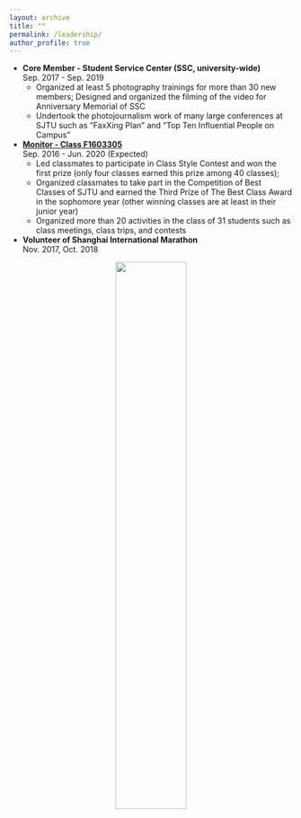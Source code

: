 ```yaml
---
layout: archive
title: ""
permalink: /leadership/
author_profile: true
---
```

<!-- # Leadership and Activities -->
* **Core Member - Student Service Center (SSC, university-wide)**
<br>Sep. 2017 - Sep. 2019
    * Organized at least 5 photography trainings for more than 30 new members; Designed and organized the filming of the video for Anniversary Memorial of SSC
    * Undertook the photojournalism work of many large conferences at SJTU such as ”FaxXing Plan” and ”Top Ten Influential People on Campus”
* [**Monitor - Class F1603305**](http://renjie-woo.github.io/images/F1603305.jpg)
<br>Sep. 2016 - Jun. 2020 (Expected)
    * Led classmates to participate in Class Style Contest and won the first prize (only four classes earned this prize among 40 classes); 
    * Organized classmates to take part in the Competition of Best Classes of SJTU and earned the Third Prize of The Best Class Award in the sophomore year (other winning classes are at least in their junior year)
    * Organized more than 20 activities in the class of 31 students such as class meetings, class trips, and contests
* **Volunteer of Shanghai International Marathon** <!--&emsp;--> 
<br>Nov. 2017, Oct. 2018
<center>
    <img src="https://renjie-woo.github.io/images/leadership/mrs.JPG" width="50%" />
</center>
<!--# HONORS AND AWARDS
# Honors and Awards
* Elite Liu Yongling Scholarship (top 1%), Oct. 2019						  
* Academic Excellence Scholarship of Shanghai Jiao Tong University (top 10%), Nov. 2019
* Academic Progress Scholarship of Shanghai Jiao Tong University, Nov. 2019
* Outstanding Students of Military Training (top 10%), Sep. 2017
* Excellent League Member of Shanghai Jiao Tong University (top 10%), May. 2017
-->